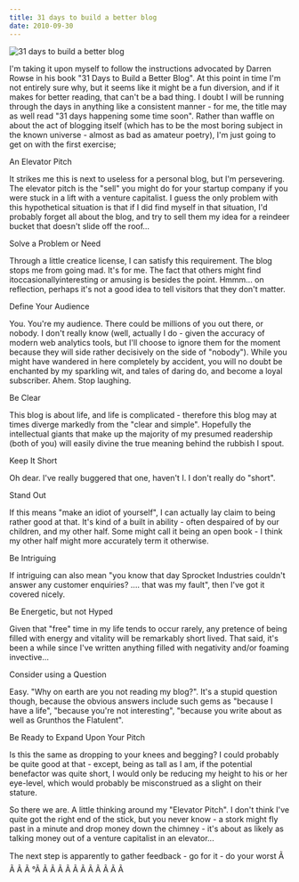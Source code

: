```yaml
---
title: 31 days to build a better blog
date: 2010-09-30
---
```


![31 days to build a better blog](https://source.unsplash.com/y7GlIdTUOvo/1600x900)

I'm taking it upon myself to follow the instructions advocated by Darren Rowse in his book "31 Days to Build a Better Blog". At this point in time I'm not entirely sure why, but it seems like it might be a fun diversion, and if it makes for better reading, that can't be a bad thing. I doubt I will be running through the days in anything like a consistent manner - for me, the title may as well read "31 days happening some time soon". Rather than waffle on about the act of blogging itself (which has to be the most boring subject in the known universe - almost as bad as amateur poetry), I'm just going to get on with the first exercise;

An Elevator Pitch

It strikes me this is next to useless for a personal blog, but I'm persevering. The elevator pitch is the "sell" you might do for your startup company if you were stuck in a lift with a venture capitalist. I guess the only problem with this hypothetical situation is that if I did find myself in that situation, I'd probably forget all about the blog, and try to sell them my idea for a reindeer bucket that doesn't slide off the roof...

Solve a Problem or Need

Through a little creatice license, I can satisfy this requirement. The blog stops me from going mad. It's for me. The fact that others might find itoccasionallyinteresting or amusing is besides the point. Hmmm... on reflection, perhaps it's not a good idea to tell visitors that they don't matter.

Define Your Audience

You. You're my audience. There could be millions of you out there, or nobody. I don't really know (well, actually I do - given the accuracy of modern web analytics tools, but I'll choose to ignore them for the moment because they will side rather decisively on the side of "nobody"). While you might have wandered in here completely by accident, you will no doubt be enchanted by my sparkling wit, and tales of daring do, and become a loyal subscriber. Ahem. Stop laughing.

Be Clear

This blog is about life, and life is complicated - therefore this blog may at times diverge markedly from the "clear and simple". Hopefully the intellectual giants that make up the majority of my presumed readership (both of you) will easily divine the true meaning behind the rubbish I spout.

Keep It Short

Oh dear. I've really buggered that one, haven't I. I don't really do "short".

Stand Out

If this means "make an idiot of yourself", I can actually lay claim to being rather good at that. It's kind of a built in ability - often despaired of by our children, and my other half. Some might call it being an open book - I think my other half might more accurately term it otherwise.

Be Intriguing

If intriguing can also mean "you know that day Sprocket Industries couldn't answer any customer enquiries? .... that was my fault", then I've got it covered nicely.

Be Energetic, but not Hyped

Given that "free" time in my life tends to occur rarely, any pretence of being filled with energy and vitality will be remarkably short lived. That said, it's been a while since I've written anything filled with negativity and/or foaming invective...

Consider using a Question

Easy. "Why on earth are you not reading my blog?". It's a stupid question though, because the obvious answers include such gems as "because I have a life", "because you're not interesting", "because you write about as well as Grunthos the Flatulent".

Be Ready to Expand Upon Your Pitch

Is this the same as dropping to your knees and begging? I could probably be quite good at that - except, being as tall as I am, if the potential benefactor was quite short, I would only be reducing my height to his or her eye-level, which would probably be misconstrued as a slight on their stature.

So there we are. A little thinking around my "Elevator Pitch". I don't think I've quite got the right end of the stick, but you never know - a stork might fly past in a minute and drop money down the chimney - it's about as likely as talking money out of a venture capitalist in an elevator...

The next step is apparently to gather feedback - go for it - do your worst Ã Ã Ã Ã °Ã Ã Ã Ã Ã Ã Ã Ã Ã Ã Ã Ã 